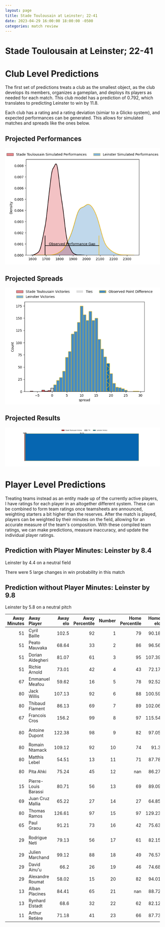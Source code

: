 ```yaml
---  
layout: page  
title: Stade Toulousain at Leinster; 22-41  
date: 2023-04-29 16:00:00 18:00:00 -0500  
categories: match review  
---
```

# Stade Toulousain at Leinster; 22-41

# Club Level Predictions


The first set of predictions treats a club as the smallest object, as the club develops its members, organizes a gameplan, and deploys its players as needed for each match. This club model has a prediction of 0.792, which translates to predicting Leinster to win by 11.8.

Each club has a rating and a rating deviation (simiar to a Glicko system), and expected performances can be generated. This allows for simulated matches and spreads like the ones below.
## Projected Performances


![Projected Performances](plots/performances_2023-04-29-Leinster-StadeToulousain.png)
## Projected Spreads


![Projected Spreads](plots/spreads_2023-04-29-Leinster-StadeToulousain.png)
## Projected Results


![Projected Results](plots/resultbar_2023-04-29-Leinster-StadeToulousain.png)
# Player Level Predictions


Treating teams instead as an entity made up of the currently active players, I have ratings for each player in an altogether different system. These can be combined to form team ratings once teamsheets are announced, weighting starters a bit higher than the reserves. After the match is played, players can be weighted by their minutes on the field, allowing for an accurate measure of the team's composition. With these compiled team ratings, we can make predictions, measure inaccuracy, and update the individual player ratings.
## Prediction with Player Minutes: Leinster by 8.4


Leinster by 4.4 on a neutral field

There were 5 large changes in win probability in this match
## Prediction without Player Minutes: Leinster by 9.8


Leinster by 5.8 on a neutral pitch



|   Away Minutes | Away Player          |   Away elo |   Away Percentile |   Number |   Home Percentile |   Home elo | Home Player          |   Home Minutes |
|---------------:|:---------------------|-----------:|------------------:|---------:|------------------:|-----------:|:---------------------|---------------:|
|             51 | Cyril Baille         |     102.5  |                92 |        1 |                79 |      90.18 | Andrew Porter        |             68 |
|             51 | Peato Mauvaka        |      68.64 |                33 |        2 |                86 |      96.56 | Dan Sheehan          |             68 |
|             51 | Dorian Aldegheri     |      81.07 |                61 |        3 |                95 |     107.39 | Tadhg Furlong        |             60 |
|             51 | Richie Arnold        |      73.01 |                42 |        4 |                43 |      72.17 | Ross Molony          |             55 |
|             67 | Emmanuel Meafou      |      59.62 |                16 |        5 |                78 |      92.52 | James Ryan           |             80 |
|             80 | Jack Willis          |     107.13 |                92 |        6 |                88 |     100.59 | Caelan Doris         |             80 |
|             80 | Thibaud Flament      |      86.13 |                69 |        7 |                89 |     102.06 | Josh van der Flier   |             80 |
|             67 | Francois Cros        |     156.2  |                99 |        8 |                97 |     115.54 | Jack Conan           |             67 |
|             80 | Antoine Dupont       |     122.38 |                98 |        9 |                82 |      97.05 | Jamison Gibson-Park  |             62 |
|             80 | Romain Ntamack       |     109.12 |                92 |       10 |                74 |      91.3  | Ross Byrne           |             71 |
|             80 | Matthis Lebel        |      54.51 |                13 |       11 |                71 |      87.78 | Jimmy O'Brien        |             80 |
|             80 | Pita Ahki            |      75.24 |                45 |       12 |               nan |      86.27 | Charlie Ngatai       |             54 |
|             15 | Pierre-Louis Barassi |      80.71 |                56 |       13 |                69 |      89.09 | Garry Ringrose       |             80 |
|             69 | Juan Cruz Mallia     |      65.22 |                27 |       14 |                27 |      64.85 | Jordan Larmour       |             80 |
|             80 | Thomas Ramos         |     126.61 |                97 |       15 |                97 |     129.23 | Hugo Keenan          |             80 |
|             65 | Paul Graou           |      91.21 |                73 |       16 |                42 |      75.63 | Ciaran Frawley       |             26 |
|             29 | Rodrigue Neti        |      79.13 |                56 |       17 |                61 |      82.15 | Jason Howell Jenkins |             25 |
|             29 | Julien Marchand      |      99.12 |                88 |       18 |                49 |      76.57 | Michael Ala'alatoa   |             20 |
|             29 | David Ainu'u         |      66.2  |                26 |       19 |                46 |      74.68 | Luke McGrath         |             18 |
|             29 | Alexandre Roumat     |      58.02 |                15 |       20 |                82 |      94.01 | Ryan Baird           |             13 |
|             13 | Alban Placines       |      84.41 |                65 |       21 |               nan |      88.72 | Cian Healy           |             12 |
|             13 | Rynhard Elstadt      |      68.6  |                32 |       22 |                62 |      82.12 | John McKee           |             12 |
|             11 | Arthur Retière       |      71.18 |                41 |       23 |                66 |      87.73 | Harry Byrne          |              9 |


